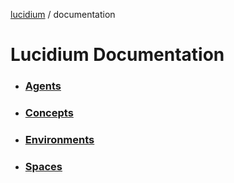 [lucidium](../README.md) / documentation

# Lucidium Documentation

* ### [Agents](../agents/README.md)
* ### [Concepts](./concepts/README.md)
* ### [Environments](../environments/README.md)
* ### [Spaces](../spaces/README.md)